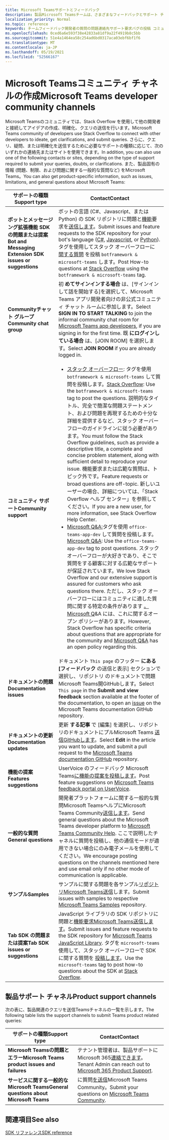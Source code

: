 ```yaml
---
title: Microsoft Teamsサポートとフィードバック
description: 製品Microsoft Teamsチームは、さまざまなフィードバックとサポート チャネルを通して開発者コミュニティに対応します。
localization_priority: Normal
ms.topic: reference
keywords: チームフィードバック開発者の質問の問題連絡先サポート要求バグの投稿 コミュニティディスカッション
ms.openlocfilehash: 0ced6a6e593f38e42833a81df9a22f4919b8c5bb
ms.sourcegitcommit: 51e4a1464ea58c254ad6bd0317aca03ebf6bf1f6
ms.translationtype: MT
ms.contentlocale: ja-JP
ms.lasthandoff: 05/19/2021
ms.locfileid: "52566167"
---
```

# <a name="microsoft-teams-developer-community-channels"></a><span data-ttu-id="63df0-104">Microsoft Teamsコミュニティ チャネルの作成</span><span class="sxs-lookup"><span data-stu-id="63df0-104">Microsoft Teams developer community channels</span></span>

<span data-ttu-id="63df0-105">Microsoft Teamsのコミュニティでは、Stack Overflow を使用して他の開発者と接続してアイデアの作成、明確化、クエリの送信を行います。</span><span class="sxs-lookup"><span data-stu-id="63df0-105">Microsoft Teams community of developers use Stack Overflow to connect with other developers to ideate, get clarifications, and submit queries.</span></span> <span data-ttu-id="63df0-106">さらに、クエリ、疑問、または明確化を送信するために必要なサポートの種類に応じて、次のいずれかの連絡先またはサイトを使用できます。</span><span class="sxs-lookup"><span data-stu-id="63df0-106">In addition, you can also use one of the following contacts or sites, depending on the type of support required to submit your queries, doubts, or clarifications.</span></span> <span data-ttu-id="63df0-107">また、製品固有の情報 (問題、制限、および問題に関する一般的な質問など) をMicrosoft Teams。</span><span class="sxs-lookup"><span data-stu-id="63df0-107">You can also get product-specific information, such as issues, limitations, and general questions about Microsoft Teams:</span></span>

|            <span data-ttu-id="63df0-108">**サポートの種類**</span><span class="sxs-lookup"><span data-stu-id="63df0-108">**Support type**</span></span>            |               <span data-ttu-id="63df0-109">**Contact**</span><span class="sxs-lookup"><span data-stu-id="63df0-109">**Contact**</span></span>                                                                                  |
|-----------------------------------------------------|---------------------------------------------------------------------------------------------------------------------------------------------------------------------------------------------------------------------------------------------------------------------------------------------------------------------------------------------------------------------------------------------------------------------------------------------------------------------------------------------------|
|         <span data-ttu-id="63df0-110">**ボットとメッセージング拡張機能 SDK の問題または提案**</span><span class="sxs-lookup"><span data-stu-id="63df0-110">**Bot and Messaging Extension SDK issues or suggestions**</span></span>         | <span data-ttu-id="63df0-111">ボットの言語 (C#、Javascript、または Python) の SDK リポジトリに問題と[](https://github.com/Microsoft/botbuilder-js)[機能](https://github.com/Microsoft/botbuilder-dotnet/)要求を[送信します](https://github.com/Microsoft/botbuilder-python)。</span><span class="sxs-lookup"><span data-stu-id="63df0-111">Submit issues and feature requests to the SDK repository for your bot's language ([C#](https://github.com/Microsoft/botbuilder-dotnet/), [Javascript](https://github.com/Microsoft/botbuilder-js), or [Python](https://github.com/Microsoft/botbuilder-python)).</span></span> <span data-ttu-id="63df0-112">タグを使用してスタック オーバーフローに [関する質問](https://stackoverflow.com/questions/tagged/botframework%20microsoft-teams) を投稿 `botframework & microsoft-teams` します。</span><span class="sxs-lookup"><span data-stu-id="63df0-112">Post How-to questions at [Stack Overflow](https://stackoverflow.com/questions/tagged/botframework%20microsoft-teams) using the `botframework & microsoft-teams` tag.</span></span>   |
|         <span data-ttu-id="63df0-113">**Communityチャット グループ**</span><span class="sxs-lookup"><span data-stu-id="63df0-113">**Community chat group**</span></span>         |  <span data-ttu-id="63df0-114">初 **めてサインインする場合** は、[サインインして話を開始する][](https://gitter.im/OfficeDev/MicrosoftTeamsAppDev)を選択して、Microsoft Teams アプリ開発者向けの非公式コミュニティ チャット ルームに参加します。</span><span class="sxs-lookup"><span data-stu-id="63df0-114">Select **SIGN IN TO START TALKING** to join the informal community chat room for [Microsoft Teams app developers](https://gitter.im/OfficeDev/MicrosoftTeamsAppDev), if you are signing in for the first time.</span></span> <span data-ttu-id="63df0-115">既 **にログインしている場合** は、[JOIN ROOM] を選択します。</span><span class="sxs-lookup"><span data-stu-id="63df0-115">Select **JOIN ROOM** if you are already logged in.</span></span>      |
|            <span data-ttu-id="63df0-116">**コミュニティ サポート**</span><span class="sxs-lookup"><span data-stu-id="63df0-116">**Community support**</span></span>             |     <ul><li> <span data-ttu-id="63df0-117">[スタック オーバーフロー](https://stackoverflow.com/questions/tagged/microsoft-teams): タグを使用 `botframework & microsoft-teams` して質問を投稿します。</span><span class="sxs-lookup"><span data-stu-id="63df0-117">[Stack Overflow](https://stackoverflow.com/questions/tagged/microsoft-teams): Use the `botframework & microsoft-teams` tag to post the questions.</span></span> <span data-ttu-id="63df0-118">説明的なタイトル、完全で簡潔な問題ステートメント、および問題を再現するための十分な詳細を提供するなど、スタック オーバーフローのガイドラインに従う必要があります。</span><span class="sxs-lookup"><span data-stu-id="63df0-118">You must follow the Stack Overflow guidelines, such as provide a descriptive title, a complete and concise problem statement, along with sufficient detail to reproduce your issue.</span></span> <span data-ttu-id="63df0-119">機能要求または広範な質問は、トピック外です。</span><span class="sxs-lookup"><span data-stu-id="63df0-119">Feature requests or broad questions are off-topic.</span></span> <span data-ttu-id="63df0-120">新しいユーザーの場合、詳細については、「Stack Overflow ヘルプ センター」を参照してください。</span><span class="sxs-lookup"><span data-stu-id="63df0-120">If you are a new user, for more information, see Stack Overflow Help Center.</span></span> </li>                                                                                                                                                                       <li>  <span data-ttu-id="63df0-121">[Microsoft Q&A:](/answers/topics/office-teams-app-dev.html)タグを使用 `office-teams-app-dev` して質問を投稿します。</span><span class="sxs-lookup"><span data-stu-id="63df0-121">[Microsoft Q&A](/answers/topics/office-teams-app-dev.html): Use the `office-teams-app-dev` tag to post questions.</span></span> <span data-ttu-id="63df0-122">スタック オーバーフローが大好きであり、そこで質問をする顧客に対する広範なサポートが保証されています。</span><span class="sxs-lookup"><span data-stu-id="63df0-122">We love Stack Overflow and our extensive support is assured for customers who ask questions there.</span></span> <span data-ttu-id="63df0-123">ただし、スタック オーバーフローにはコミュニティに適した質問に関する特定の条件があります [。Microsoft Q](/answers/topics/office-teams-app-dev.html)&A には、これに関するオープン ポリシーがあります。</span><span class="sxs-lookup"><span data-stu-id="63df0-123">However, Stack Overflow has specific criteria about questions that are appropriate for the community and [Microsoft Q&A](/answers/topics/office-teams-app-dev.html) has an open policy regarding this.</span></span>  </li> </ul>                                                                                            |
|  <span data-ttu-id="63df0-124">**ドキュメントの問題**</span><span class="sxs-lookup"><span data-stu-id="63df0-124">**Documentation issues**</span></span>  |        <span data-ttu-id="63df0-125">ドキュメント `This page` のフッター **にある [フィードバック** の送信と表示] セクションで選択し、リポジトリ [](https://github.com/MicrosoftDocs/msteams-docs/issues)のドキュメントで問題Microsoft Teams開GitHubします。</span><span class="sxs-lookup"><span data-stu-id="63df0-125">Select `This page` in the **Submit and view feedback** section available at the footer of the documentation, to open an [issue](https://github.com/MicrosoftDocs/msteams-docs/issues) on the Microsoft Teams documentation GitHub repository.</span></span>                                                                                                                                                                                            |
|  <span data-ttu-id="63df0-126">**ドキュメントの更新**</span><span class="sxs-lookup"><span data-stu-id="63df0-126">**Documentation updates**</span></span>           |     <span data-ttu-id="63df0-127">更新 **する記事** で [編集] を選択し、リポジトリのドキュメントにプルMicrosoft Teams [送信GitHubします](https://github.com/MicrosoftDocs/msteams-docs)。</span><span class="sxs-lookup"><span data-stu-id="63df0-127">Select **Edit** in the article you want to update, and submit a pull request to the [Microsoft Teams documentation GitHub](https://github.com/MicrosoftDocs/msteams-docs) repository.</span></span>                                                                                                                                                           |
|       <span data-ttu-id="63df0-128">**機能の提案**</span><span class="sxs-lookup"><span data-stu-id="63df0-128">**Features suggestions**</span></span>       |                                                                                                                                                                      <span data-ttu-id="63df0-129">UserVoice のフィードバック Microsoft Teams[に機能の提案を投稿します](https://microsoftteams.uservoice.com/forums/555103-public-preview/category/182881-developer-platform)。</span><span class="sxs-lookup"><span data-stu-id="63df0-129">Post feature suggestions on [Microsoft Teams feedback portal on UserVoice](https://microsoftteams.uservoice.com/forums/555103-public-preview/category/182881-developer-platform).</span></span>                                                                                                                                                                      |
|       <span data-ttu-id="63df0-130">**一般的な質問**</span><span class="sxs-lookup"><span data-stu-id="63df0-130">**General questions**</span></span>         |<span data-ttu-id="63df0-131">開発者プラットフォームに関する一般的な質問Microsoft TeamsヘルプにMicrosoft Teams Community[送信します](mailto:microsoftteamsdev@microsoft.com)。</span><span class="sxs-lookup"><span data-stu-id="63df0-131">Send general questions about the Microsoft Teams developer platform to [Microsoft Teams Community Help](mailto:microsoftteamsdev@microsoft.com).</span></span> <span data-ttu-id="63df0-132">ここで説明したチャネルに質問を投稿し、他の通信モードが適用できない場合にのみ電子メールを使用してください。</span><span class="sxs-lookup"><span data-stu-id="63df0-132">We encourage posting questions on the channels mentioned here and use email only if no other mode of communication is applicable.</span></span>                                                                                                                                                                      |
|        <span data-ttu-id="63df0-133">**サンプル**</span><span class="sxs-lookup"><span data-stu-id="63df0-133">**Samples**</span></span>         | <span data-ttu-id="63df0-134">サンプルに関する問題を各サンプル[リポジトリMicrosoft Teams送信](/microsoftteams/platform/tutorials/code-samples)します。</span><span class="sxs-lookup"><span data-stu-id="63df0-134">Submit issues with samples to respective [Microsoft Teams Samples](/microsoftteams/platform/tutorials/code-samples) repository.</span></span>|
|           <span data-ttu-id="63df0-135">**Tab SDK の問題または提案**</span><span class="sxs-lookup"><span data-stu-id="63df0-135">**Tab SDK issues or suggestions**</span></span>          |         <span data-ttu-id="63df0-136">JavaScript ライブラリの SDK リポジトリに問題と[機能要求Microsoft Teams送信します](https://github.com/OfficeDev/microsoft-teams-library-js/issues)。</span><span class="sxs-lookup"><span data-stu-id="63df0-136">Submit issues and feature requests to the SDK repository for [Microsoft Teams JavaScript Library](https://github.com/OfficeDev/microsoft-teams-library-js/issues).</span></span> <span data-ttu-id="63df0-137">タグを `microsoft-teams` 使用して、スタック オーバーフローで SDK に関する質問を [投稿します](https://stackoverflow.com/questions/tagged/microsoft-teams)。</span><span class="sxs-lookup"><span data-stu-id="63df0-137">Use the `microsoft-teams` tag to post how-to questions about the SDK at [Stack Overflow](https://stackoverflow.com/questions/tagged/microsoft-teams).</span></span>                                                                                                                                                                            |

## <a name="product-support-channels"></a><span data-ttu-id="63df0-138">製品サポート チャネル</span><span class="sxs-lookup"><span data-stu-id="63df0-138">Product support channels</span></span>
<span data-ttu-id="63df0-139">次の表に、製品関連のクエリを送信Teamsチャネルの一覧を示します。</span><span class="sxs-lookup"><span data-stu-id="63df0-139">The following table lists the support channels to submit Teams product related queries:</span></span>

|            <span data-ttu-id="63df0-140">**サポートの種類**</span><span class="sxs-lookup"><span data-stu-id="63df0-140">**Support type**</span></span>            |               <span data-ttu-id="63df0-141">**Contact**</span><span class="sxs-lookup"><span data-stu-id="63df0-141">**Contact**</span></span>                                                                                  |
|-----------------------------------------------------|---------------------------------------------------------------------------------------------------------------------------------------------------------------------------------------------------------------------------------------------------------------------------------------------------------------------------------------------------------------------------------------------------------------------------------------------------------------------------------------------------|
|         <span data-ttu-id="63df0-142">**Microsoft Teamsの問題とエラー**</span><span class="sxs-lookup"><span data-stu-id="63df0-142">**Microsoft Teams product issues and failures**</span></span>          | <span data-ttu-id="63df0-143">テナント管理者は、製品サポートにMicrosoft 365[連絡できます](/microsoft-365/admin/contact-support-for-business-products)。</span><span class="sxs-lookup"><span data-stu-id="63df0-143">Tenant Admin can reach out to [Microsoft 365 Product Support](/microsoft-365/admin/contact-support-for-business-products).</span></span>                                                            |
|        <span data-ttu-id="63df0-144">**サービスに関する一般的なMicrosoft Teams**</span><span class="sxs-lookup"><span data-stu-id="63df0-144">**General questions about Microsoft Teams**</span></span>        |  <span data-ttu-id="63df0-145">に質問[を送信](https://answers.microsoft.com/en-us/msteams/forum)Microsoft Teams Community。</span><span class="sxs-lookup"><span data-stu-id="63df0-145">Submit your questions on [Microsoft Teams Community](https://answers.microsoft.com/en-us/msteams/forum).</span></span>               |                                                           

## <a name="see-also"></a><span data-ttu-id="63df0-146">関連項目</span><span class="sxs-lookup"><span data-stu-id="63df0-146">See also</span></span>

[<span data-ttu-id="63df0-147">SDK リファレンス</span><span class="sxs-lookup"><span data-stu-id="63df0-147">SDK reference</span></span>](/javascript/api/overview/msteams-client?view=msteams-client-js-latest&preserve-view=true)
